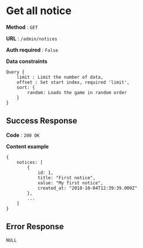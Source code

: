 # Get all notice

**Method** : `GET`

**URL** : `/admin/notices`

**Auth required** : `False`

**Data constraints** 
```
Query {
    limit : Limit the number of data,
    offset : Set start index, required 'limit',
    sort: {
        random: Loads the game in random order
    }
}
```

## Success Response

**Code** : `200 OK`

**Content example**
```
{
    notices: [
        {
            id: 1,
            title: "First notice",
            value: "My first notice",
            created_at: "2018-10-04T12:39:39.000Z"
        },
        ...
    ]
}
```

## Error Response
```
NULL
```